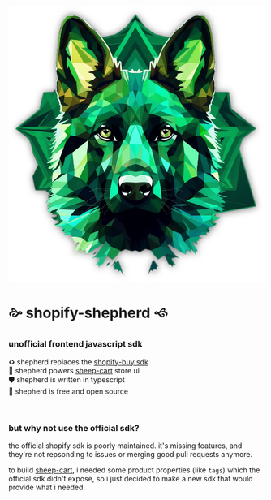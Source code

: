 
![shopify-shepherd](./assets/shepherd.webp)

# 🙚 shopify-shepherd 🙘

### unofficial frontend javascript sdk

♻️ shepherd replaces the [shopify-buy sdk](https://www.npmjs.com/package/shopify-buy)  
🐏 shepherd powers [sheep-cart](https://github.com/chase-moskal/sheep-cart#readme) store ui  
🛡️ shepherd is written in typescript  
💖 shepherd is free and open source  

<br/>

### but why not use the official sdk?

the official shopify sdk is poorly maintained. it's missing features, and they're not repsonding to issues or merging good pull requests anymore.

to build [sheep-cart](https://github.com/chase-moskal/sheep-cart#readme), i needed some product properties (like `tags`) which the official sdk didn't expose, so i just decided to make a new sdk that would provide what i needed.


